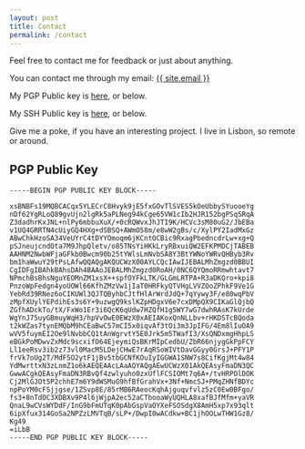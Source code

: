 ```yaml
---
layout: post
title: Contact
permalink: /contact
---
```


Feel free to contact me for feedback or just about anything.

You can contact me through my email: [{{ site.email }}][email]

My PGP Public key is [here](res/gpg_cpmachado_key.asc), or below.

My SSH Public key is [here](res/ssh_cpmachado_key.asc), or below.

Give me a poke, if you have an interesting project.
I live in Lisbon, so remote or around.

## PGP Public Key


```
-----BEGIN PGP PUBLIC KEY BLOCK-----

xsBNBFs19MQBCACqx5YLECrC8Hvyk9jE5fxGOvTlSVES5kOeUbbySYuooeYg
nDf62YgRLoQ89gvUjn2lgRk5aPLNeg94kCge65VW1cIb2HJR152bgPSqSRqA
Z3dadhrKxJNL+nlPy6mbbuXuX/+0cRQWvxJhJTI9K/HCVc3sM80uG2/JbEBa
v1UQ4GRRTN4cUiyGQ4HXg+dSBSQ+AWmO58m/e8wW2gBs/c/XylPY2IadMxGz
ABwChkHzoSA34VeUYrC4tDYYOmoqm6jKCntOCBic9RxagPbedncdrLw+xg+Q
pSJneujcndOta7M9JhpQletv/o85TNsYiHKkLryRBxuiQW2EFKPMDCjTABEB
AAHNM2NwbWFjaGFkb0Bwcm90b25tYWlsLmNvbSA8Y3BtYWNoYWRvQHByb3Rv
bm1haWwuY29tPsLAfwQQAQgAKQUCWzX00AYLCQcIAwIJEBALMhZmgzd0BBUI
CgIDFgIBAhkBAhsDAh4BAAoJEBALMhZmgzd0RoAH/0NC6QYQmoRRmwhtavt7
NPmchBsBhsNguYEOMnZM1xsX++spfOYFkLTK/GLGmLRTPA+R3aDKQro+kpi8
PnzoWpFedgn4yoUOWl66KfhZMzVw1jIaT0HRFkyQTVHgLVVZOoZPhkF9Ve1G
YebRd39RNez6oCIKUWl3QJTQByhbCJtfHlArWrdJdQ+7qYywy3F/e80wqPbV
zMpfXUylYEPdihEs3s6Y+9uzwgQ9kslKZpHDgxV6e7cxDMpQX9CIKaGlQjbQ
ZGfhADckTo/tX/FxWo1Er3i6QcK6qUdw7HZQfH1g5WY7wG7dwhRAsK7kUrde
WgYnJ75uyGBmuyWqH3/hpVvOwE0EWzX0xAEIAKoxQnNLLbv+rHKDSTcBQoda
t2kWZas7tynEMQbM9hCEaBwC57mCI5x0iqvAf3tOi3m3JpIFG/4Em8lIuOA9
wVV5fuymEI2Oe9lNvbbCQ1tAnWgrvtY5E0Jrk5m5TWafI3/XsQNDxmgHhpLS
eBGkPoMDwvZxMdc9scxifO64EjeymiQsBKrMIpCedbU/ZbR66njygGkPpFCY
Ll1eeRsv3ib2z73vl0MacM5LDejCHwE7rAqRSoWIVtDavGGyy0GrsJ+PFY1P
frVk7oUg2T/MdF5O2ytF1jBv5tbGCNfKOuIyIGGWA1SNW7s8CifKgjMt4w84
YdMwrttxN3zLnmZ1o6kAEQEAAcLAaAQYAQgAEwUCWzX01AkQEAsyFmaDN3QC
GwwACgkQEAsyFmaDN3RBvQf4zwlyuho0zxUflFCSIOMt7q6A+/tvHRPOlDOK
Cj2MlGJOt5P2chhE7m6Y9dWSMuG9hfBfGrahVx+3Nf+NmcSJ+PMqZHNfBDYc
npPoYM0cFSjjgse/1ZSvp8E/85rMB6RAeocKqhAjguqvfvlz5zC0Ew0BFgo/
fs3+8nTdOC3XDBXv9P4l6jWjpA2ec52aCTbooaWyUQHLA8xafBJfMfm+yaVR
QnaL9wCVsWYDdF/InG9bFmUTqK0pAbGspVaOYXeFSOSdgX8AmH5xp7x93qlt
6ipXfux314GoSa2NPZzLMVTqB/sLP+/DwpI0wACdkw+BC1jhOOLwTHW1Gz8/
Kg49
=iLbB
-----END PGP PUBLIC KEY BLOCK-----
```


[email]: mailto:{{site.email}}
